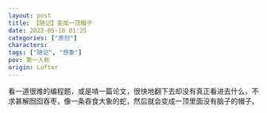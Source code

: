 ```yaml
---
layout: post
title: 【随记】变成一顶帽子
date: 2022-05-18 01:25
categories: ["原创"]
characters: 
tags: ["随记", "想象"]
pov: 第一人称
origin: Lofter
---
```


看一道很难的编程题，或是啃一篇论文，很快地翻下去却没有真正看进去什么，不求甚解囫囵吞枣，像一条吞食大象的蛇，然后就会变成一顶里面没有脑子的帽子。
